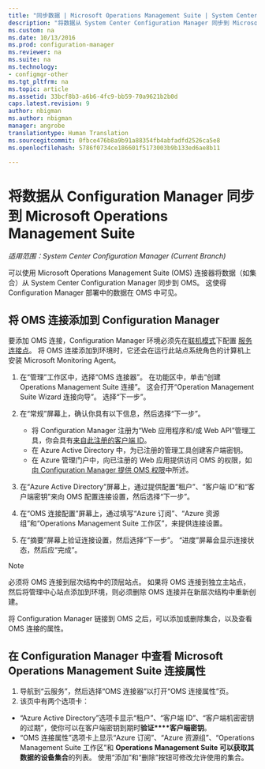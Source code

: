 ```yaml
---
title: "同步数据 | Microsoft Operations Management Suite | System Center Configuration Manager"
description: "将数据从 System Center Configuration Manager 同步到 Microsoft Operations Management Suite。"
ms.custom: na
ms.date: 10/13/2016
ms.prod: configuration-manager
ms.reviewer: na
ms.suite: na
ms.technology:
- configmgr-other
ms.tgt_pltfrm: na
ms.topic: article
ms.assetid: 33bcf8b3-a6b6-4fc9-bb59-70a9621b2b0d
caps.latest.revision: 9
author: nbigman
ms.author: nbigman
manager: angrobe
translationtype: Human Translation
ms.sourcegitcommit: 0fbce476b8a9b91a88354fb4abfadfd2526ca5e8
ms.openlocfilehash: 5786f0734ce186601f5173003b9b133ed6ae8b11

---
```

# <a name="sync-data-from-configuration-manager-to-the-microsoft-operations-management-suite"></a>将数据从 Configuration Manager 同步到 Microsoft Operations Management Suite

*适用范围：System Center Configuration Manager (Current Branch)*

可以使用 Microsoft Operations Management Suite (OMS) 连接器将数据（如集合）从 System Center Configuration Manager 同步到 OMS。 这使得 Configuration Manager 部署中的数据在 OMS 中可见。

## <a name="add-an-oms-connection-to-configuration-manager"></a>将 OMS 连接添加到 Configuration Manager

要添加 OMS 连接，Configuration Manager 环境必须先在[联机模式](https://azure.microsoft.com/en-us/documentation/articles/resource-group-create-service-principal-portal/)下配置 [服务连接点](../../../core/servers/deploy/configure/about-the-service-connection-point.md)。 将 OMS 连接添加到环境时，它还会在运行此站点系统角色的计算机上安装 Microsoft Monitoring Agent。
1.  在“管理”工作区中，选择“OMS 连接器”。 在功能区中，单击“创建 Operations Management Suite 连接”。 这会打开“Operation Management Suite Wizard 连接向导”。 选择“下一步”。
2.  在“常规”屏幕上，确认你具有以下信息，然后选择“下一步”。

    * 将 Configuration Manager 注册为“Web 应用程序和/或 Web API”管理工具，你会具有[来自此注册的客户端 ID](https://azure.microsoft.com/documentation/articles/active-directory-integrating-applications/)。
    * 在 Azure Active Directory 中，为已注册的管理工具创建客户端密钥。
    * 在 Azure 管理门户中，向已注册的 Web 应用提供访问 OMS 的权限，如[向 Configuration Manager 提供 OMS 权限](https://azure.microsoft.com/en-us/documentation/articles/log-analytics-sccm/#provide-configuration-manager-with-permissions-to-oms)中所述。

3.  在“Azure Active Directory”屏幕上，通过提供配置“租户”、“客户端 ID”和“客户端密钥”来向 OMS 配置连接设置，然后选择“下一步”。
4.  在“OMS 连接配置”屏幕上，通过填写“Azure 订阅”、“Azure 资源组”和“Operations Management Suite 工作区”，来提供连接设置。
5.  在“摘要”屏幕上验证连接设置，然后选择“下一步”。 “进度”屏幕会显示连接状态，然后应“完成”。

> [!NOTE]
> 必须将 OMS 连接到层次结构中的顶层站点。 如果将 OMS 连接到独立主站点，然后将管理中心站点添加到环境，则必须删除 OMS 连接并在新层次结构中重新创建。

将 Configuration Manager 链接到 OMS 之后，可以添加或删除集合，以及查看 OMS 连接的属性。

## <a name="viewing-microsoft-operations-management-suite-connection-properties-in-configuration-manager"></a>在 Configuration Manager 中查看 Microsoft Operations Management Suite 连接属性

1.  导航到“云服务”，然后选择“OMS 连接器”以打开“OMS 连接属性”页。
2.  该页中有两个选项卡：
  * “Azure Active Directory”选项卡显示“租户”、“客户端 ID”、“客户端机密密钥的过期”，使你可以在客户端密钥到期时**验证****客户端密钥**。
  * “OMS 连接属性”选项卡上显示“Azure 订阅”、“Azure 资源组”、“Operations Management Suite 工作区”和 **Operations Management Suite 可以获取其数据的设备集合**的列表。 使用“添加”和“删除”按钮可修改允许使用的集合。



<!--HONumber=Nov16_HO1-->



